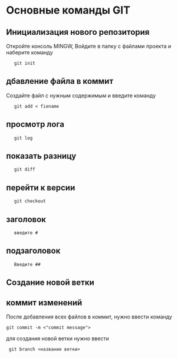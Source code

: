 # Основные команды GIT

## Инициализация нового репозитория

Откройте консоль MINGW, Войдите в папку с файлами проекта и наберите команду
```
   git init
```
## дбавление файла в коммит

Создайте файл с нужным содержимым и введите команду

```
   git add < fiename
```

## просмотр лога
```
   git log
```

## показать разницу 
```
   git diff
```

## перейти к версии 
```
   git checkout
```

## заголовок
```
   введите #
```
## подзаголовок
```
   Введите ##
```
## Создание новой ветки

## коммит изменений

После добавления всех файлов в коммит, нужно ввести команду
```
git commit -m <"commit message">
```

для создания новой ветки нужно ввести
```
 git branch <название ветки>
```

